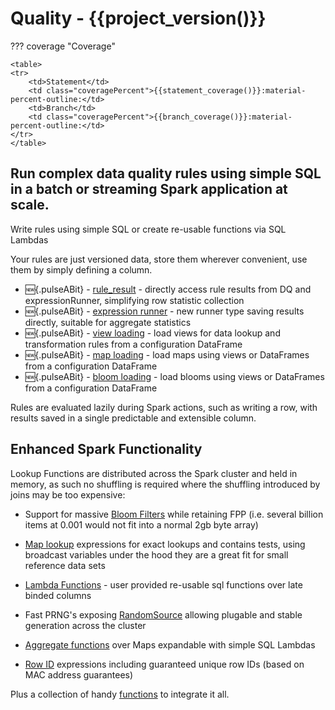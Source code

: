# Quality - {{project_version()}}

??? coverage "Coverage"
    
    <table>
    <tr>
        <td>Statement</td>
        <td class="coveragePercent">{{statement_coverage()}}:material-percent-outline:</td>
        <td>Branch</td>
        <td class="coveragePercent">{{branch_coverage()}}:material-percent-outline:</td>
    </tr>
    </table>

## Run complex data quality rules using simple SQL in a batch or streaming Spark application at scale.

Write rules using simple SQL or create re-usable functions via SQL Lambdas 

Your rules are just versioned data, store them wherever convenient, use them by simply defining a column.

* :new:{.pulseABit} - [rule_result](sqlfunctions.md/#rule_result) - directly access rule results from DQ and expressionRunner, simplifying row statistic collection 
* :new:{.pulseABit} - [expression runner](advanced/expressionRunner.md) - new runner type saving results directly, suitable for aggregate statistics
* :new:{.pulseABit} - [view loading](advanced/viewLoader.md) - load views for data lookup and transformation rules from a configuration DataFrame
* :new:{.pulseABit} - [map loading](advanced/mapFunctions.md#map-loading) - load maps using views or DataFrames from a configuration DataFrame
* :new:{.pulseABit} - [bloom loading](advanced/blooms.md#bloom-loading) - load blooms using views or DataFrames from a configuration DataFrame

Rules are evaluated lazily during Spark actions, such as writing a row, with results saved in a single predictable and extensible column.

## Enhanced Spark Functionality

Lookup Functions are distributed across the Spark cluster and held in memory, as such no shuffling is required where the shuffling introduced by joins may be too expensive:

* Support for massive [Bloom Filters](advanced/blooms/) while retaining FPP (i.e. several billion items at 0.001 would not fit into a normal 2gb byte array)
* [Map lookup](advanced/mapFunctions/) expressions for exact lookups and contains tests, using broadcast variables under the hood they are a great fit for small reference data sets


* [Lambda Functions](advanced/userFunctions/) - user provided re-usable sql functions over late binded columns


* Fast PRNG's exposing [RandomSource](https://commons.apache.org/proper/commons-rng/commons-rng-simple/apidocs/org/apache/commons/rng/simple/RandomSource.html) allowing plugable and stable generation across the cluster


* [Aggregate functions](advanced/aggregations/) over Maps expandable with simple SQL Lambdas


* [Row ID](advanced/rowIdFunctions/) expressions including guaranteed unique row IDs (based on MAC address guarantees)


Plus a collection of handy [functions](sqlfunctions.md) to integrate it all.
